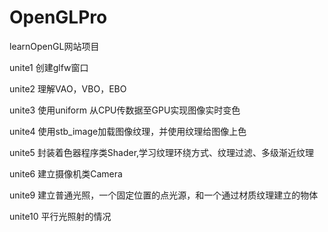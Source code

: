 # OpenGLPro
 learnOpenGL网站项目

 unite1  创建glfw窗口
 
 unite2  理解VAO，VBO，EBO
 
 unite3  使用uniform 从CPU传数据至GPU实现图像实时变色
 
 unite4  使用stb_image加载图像纹理，并使用纹理给图像上色
 
 unite5  封装着色器程序类Shader,学习纹理环绕方式、纹理过滤、多级渐近纹理
 
 unite6  建立摄像机类Camera
 


 unite9  建立普通光照，一个固定位置的点光源，和一个通过材质纹理建立的物体
 
 unite10 平行光照射的情况
 
 
